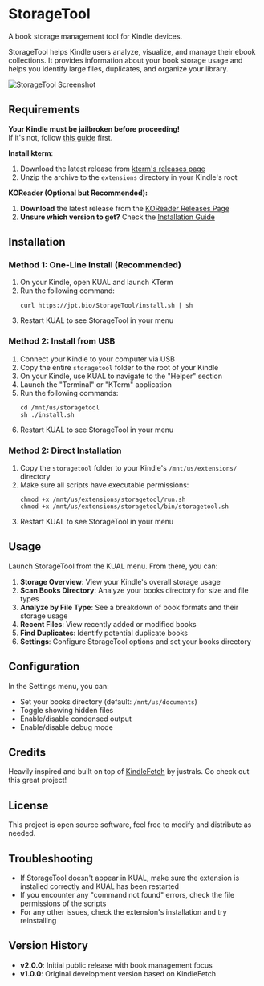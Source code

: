 # StorageTool

A book storage management tool for Kindle devices.

StorageTool helps Kindle users analyze, visualize, and manage their ebook collections. It provides information about your book storage usage and helps you identify large files, duplicates, and organize your library.

![StorageTool Screenshot](screenshot.jpg)


## Requirements

**Your Kindle must be jailbroken before proceeding!**  
If it's not, follow [this guide](https://kindlemodding.org/) first.

**Install kterm**:
1. Download the latest release from [kterm's releases page](https://github.com/bfabiszewski/kterm/releases)
2. Unzip the archive to the `extensions` directory in your Kindle's root

**KOReader (Optional but Recommended):**

1. **Download** the latest release from the [KOReader Releases Page](https://github.com/koreader/koreader/releases)
2. **Unsure which version to get?** Check the [Installation Guide](https://github.com/koreader/koreader/wiki/Installation-on-Kindle-devices#err-there-are-four-kindle-packages-to-choose-from-which-do-i-pick)

## Installation

### Method 1: One-Line Install (Recommended)

1. On your Kindle, open KUAL and launch KTerm
2. Run the following command:
   ```
   curl https://jpt.bio/StorageTool/install.sh | sh
   ```
3. Restart KUAL to see StorageTool in your menu

### Method 2: Install from USB

1. Connect your Kindle to your computer via USB
2. Copy the entire `storagetool` folder to the root of your Kindle
3. On your Kindle, use KUAL to navigate to the "Helper" section
4. Launch the "Terminal" or "KTerm" application
5. Run the following commands:
   ```
   cd /mnt/us/storagetool
   sh ./install.sh
   ```
6. Restart KUAL to see StorageTool in your menu

### Method 2: Direct Installation

1. Copy the `storagetool` folder to your Kindle's `/mnt/us/extensions/` directory
2. Make sure all scripts have executable permissions:
   ```
   chmod +x /mnt/us/extensions/storagetool/run.sh
   chmod +x /mnt/us/extensions/storagetool/bin/storagetool.sh
   ```
3. Restart KUAL to see StorageTool in your menu

## Usage

Launch StorageTool from the KUAL menu. From there, you can:

1. **Storage Overview**: View your Kindle's overall storage usage
2. **Scan Books Directory**: Analyze your books directory for size and file types
3. **Analyze by File Type**: See a breakdown of book formats and their storage usage
4. **Recent Files**: View recently added or modified books
5. **Find Duplicates**: Identify potential duplicate books
6. **Settings**: Configure StorageTool options and set your books directory

## Configuration

In the Settings menu, you can:
- Set your books directory (default: `/mnt/us/documents`)
- Toggle showing hidden files
- Enable/disable condensed output
- Enable/disable debug mode

## Credits

Heavily inspired and built on top of [KindleFetch](https://github.com/justrals/KindleFetch) by justrals. 
Go check out this great project!

## License

This project is open source software, feel free to modify and distribute as needed.

## Troubleshooting

- If StorageTool doesn't appear in KUAL, make sure the extension is installed correctly and KUAL has been restarted
- If you encounter any "command not found" errors, check the file permissions of the scripts
- For any other issues, check the extension's installation and try reinstalling

## Version History

- **v2.0.0**: Initial public release with book management focus
- **v1.0.0**: Original development version based on KindleFetch
